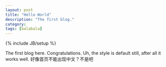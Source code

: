 ```yaml
---
layout: post
title: "Hello World"
description: "The first blog."
category: 
tags: [balabala]
---
```

{% include JB/setup %}

The first blog here. Congratulations.
Uh, the style is default still, after all it works well. 
好像首页不能出现中文？不是吧
